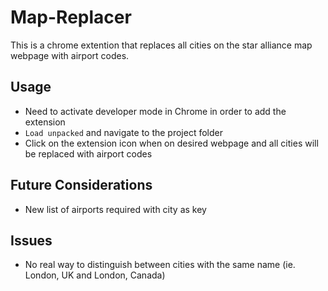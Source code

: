 # Map-Replacer

This is a chrome extention that replaces all cities on the star alliance map webpage with airport codes. 

## Usage

* Need to activate developer mode in Chrome in order to add the extension
* `Load unpacked` and navigate to the project folder
* Click on the extension icon when on desired webpage and all cities will be replaced with airport codes

## Future Considerations
* New list of airports required with city as key

## Issues
* No real way to distinguish between cities with the same name (ie. London, UK and London, Canada)
